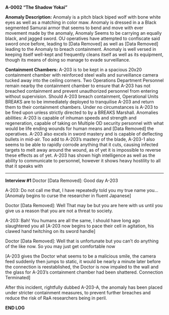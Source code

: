 **A-0002 “The Shadow Yokai”**


**Anomaly Description:**
Anomaly is a pitch black biped wolf with bone white eyes as well as a matching in color maw. Anomaly is dressed in a a Black segmented Samurai armor that seems to bend and move with ever movement made by the anomaly,
Anomaly Seems to be carrying an equally black, and jagged sword. OU operatives have attempted to confiscate said sword once before, leading to [Data Removed] as well as [Data Removed] leading to the Anomaly to breach containment. Anomaly is well versed in keeping itself well-kept and frequently cleans itself as well as its equipment, though its means of doing so manage to evade surveillance.


**Containment Chambers:**
A-203 is to be kept in a spacious 20x20 containment chamber with reinforced steel walls and surveillance camera tucked away into the ceiling corners. Two Operations Department Personnel remain nearby the containment chamber to ensure that A-203 has not breached containment and prevent unauthorized personnel from entering without supervision.
Should A-203 breach containment, Operational Units BREAKS are to be immediately deployed to tranquilise A-203 and return them to their containment chambers. Under no circumstances is A-203 to be fired upon unless strictly directed to by a BREAKS Marshall.
Anomalies abilities: A-203 is capable of inhuman speeds and strength and regeneration, capable of taking on Multiple OD security personnel with what would be life ending wounds for human means and [Data Removed] the operatives. A-203 also excels in sword mastery and is capable of deflecting bullets in mid-air. Too add to A-203’s mastery of the blade, A-203-1 also seems to be able to rapidly corrode anything that it cuts, causing infected targets to melt away around the wound, as of yet it is impossible to reverse these effects as of yet. A-203 has shown high intelligence as well as the ability to communicate to personnel, however it shows heavy hostility to all that it speaks with

-----------------------------------------------------------------------------------------------------------------------------------------

**Interview #1**
Doctor [Data Removed]: Good day A-203

A-203: Do not call me that, I have repeatedly told you my true name you…[Anomaly begins to curse the researcher in fluent Japanese]

Doctor [Data Removed]: Well That may be but you are here with us until you give us a reason that you are not a threat to society.

A-203: Bah! You humans are all the same, I should have long ago slaughtered you all [A-203 now begins to pace their cell in agitation, his clawed hand twitching on its sword handle]

Doctor [Data Removed]: Well that is unfortunate but you can’t do anything of the like now. So you may just get comfortable now


[A-203 gives the Doctor what seems to be a malicious smile, the camera feed suddenly then jumps to static, it would be nearly a minute later before the connection is reestablished, the Doctor is now impaled to the wall and the glass for A-203’s containment chamber had been shattered. Connection Terminated]

After this incident, rightfully dubbed A-203-A, the anomaly has been placed under stricter containment measures, to prevent further breaches and reduce the risk of RaA researchers being in peril.

**END LOG**
